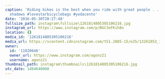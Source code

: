 ```yaml
---
caption: 'Riding bikes is the best when you ride with great people . . . and their
  shadows #lovestarbicyclebags #yodacento'
date: '2016-05-30T20:27:48'
fullsize_path: instagram\fullsize\1261814805305106216.jpg
instagram_url: https://www.instagram.com/p/BGC3eFKih8o
location: {}
media_id: '1261814805305106216'
media_url: https://scontent.cdninstagram.com/t51.2885-15/e35/13261053_1775626902673601_1501999723_n.jpg?ig_cache_key=MTI2MTgxNDgwNTMwNTEwNjIxNg%3D%3D.2
owner:
  id: '11020646'
  owner_url: https://www.instagram.com/agonz21
  username: agonz21
thumbnail_path: instagram\thumbnails\1261814805305106216.jpg
utc_date: 1464640068
---
```

